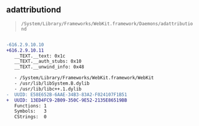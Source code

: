 ## adattributiond

> `/System/Library/Frameworks/WebKit.framework/Daemons/adattributiond`

```diff

-616.2.9.10.10
+616.2.9.10.11
   __TEXT.__text: 0x1c
   __TEXT.__auth_stubs: 0x10
   __TEXT.__unwind_info: 0x48

   - /System/Library/Frameworks/WebKit.framework/WebKit
   - /usr/lib/libSystem.B.dylib
   - /usr/lib/libc++.1.dylib
-  UUID: E58E652B-6AAE-34B3-83A2-F024107F1B51
+  UUID: 13ED4FC9-2B09-350C-9E52-2135E86519BB
   Functions: 1
   Symbols:   3
   CStrings:  0

```
